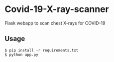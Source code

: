 # Covid-19-X-ray-scanner
Flask webapp to scan chest X-rays for COVID-19

## Usage

```
$ pip install -r requirements.txt
$ python app.py
```

